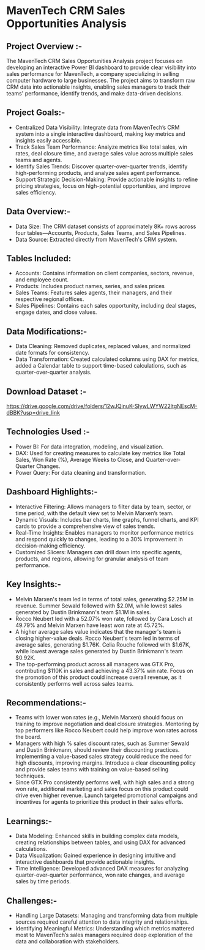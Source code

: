 # MavenTech CRM Sales Opportunities Analysis

## Project Overview :-
The MavenTech CRM Sales Opportunities Analysis project focuses on developing an interactive Power BI dashboard to provide clear visibility into sales performance for MavenTech, a company specializing in selling computer hardware to large businesses. The project aims to transform raw CRM data into actionable insights, enabling sales managers to track their teams' performance, identify trends, and make data-driven decisions.

## Project Goals:-
- Centralized Data Visibility: Integrate data from MavenTech’s CRM system into a single interactive dashboard, making key metrics and insights easily accessible.
- Track Sales Team Performance: Analyze metrics like total sales, win rates, deal closure time, and average sales value across multiple sales teams and agents.
- Identify Sales Trends: Discover quarter-over-quarter trends, identify high-performing products, and analyze sales agent performance.
- Support Strategic Decision-Making: Provide actionable insights to refine pricing strategies, focus on high-potential opportunities, and improve sales efficiency.

## Data Overview:-
- Data Size: The CRM dataset consists of approximately 8K+ rows across four tables—Accounts, Products, Sales Teams, and Sales Pipelines.
- Data Source: Extracted directly from MavenTech's CRM system.
  
## Tables Included:
- Accounts: Contains information on client companies, sectors, revenue, and employee count.
- Products: Includes product names, series, and sales prices
- Sales Teams: Features sales agents, their managers, and their respective regional offices.
- Sales Pipelines: Contains each sales opportunity, including deal stages, engage dates, and close values.

## Data Modifications:-
- Data Cleaning: Removed duplicates, replaced values, and normalized date formats for consistency.
- Data Transformation: Created calculated columns using DAX for metrics, added a Calendar table to support time-based calculations, such as quarter-over-quarter analysis.

## Download Dataset :- 
https://drive.google.com/drive/folders/12wJQinuK-SIywLWYW22ltgNEscM-dBBK?usp=drive_link

## Technologies Used :-
- Power BI: For data integration, modeling, and visualization.
- DAX: Used for creating measures to calculate key metrics like Total Sales, Won Rate (%), Average Weeks to Close, and Quarter-over-Quarter Changes.
- Power Query: For data cleaning and transformation.

## Dashboard Highlights:-
- Interactive Filtering: Allows managers to filter data by team, sector, or time period, with the default view set to Melvin Marxen’s team.
- Dynamic Visuals: Includes bar charts, line graphs, funnel charts, and KPI cards to provide a comprehensive view of sales trends.
- Real-Time Insights: Enables managers to monitor performance metrics and respond quickly to changes, leading to a 30% improvement in decision-making efficiency.
- Customized Slicers: Managers can drill down into specific agents, products, and regions, allowing for granular analysis of team performance.

## Key Insights:-
- Melvin Marxen's team led in terms of total sales, generating $2.25M in revenue. Summer Sewald followed with $2.0M, while lowest sales generated by Dustin Brinkmann's team $1.1M in sales.
- Rocco Neubert led with a 52.07% won rate, followed by Cara Losch at 49.79% and Melvin Marxen have least won rate at 45.72%.
- A higher average sales value indicates that the manager's team is closing higher-value deals. Rocco Neubert's team led in terms of average sales, generating $1.76K. Celia Rouche followed with $1.67K, while lowest average sales generated by Dustin Brinkmann's team $0.92K.
- The top-performing product across all managers was GTX Pro, contributing $110K in sales and achieving a 43.37% win rate. Focus on the promotion of this product could increase overall revenue, as it consistently performs well across sales teams.

## Recommendations:-
- Teams with lower won rates (e.g., Melvin Marxen) should focus on training to improve negotiation and deal closure strategies. Mentoring by top performers like Rocco Neubert could help improve won rates across the board.
- Managers with high % sales discount rates, such as Summer Sewald and Dustin Brinkmann, should review their discounting practices. Implementing a value-based sales strategy could reduce the need for high discounts, improving margins. Introduce a clear discounting policy and provide sales teams with training on value-based selling techniques.
- Since GTX Pro consistently performs well, with high sales and a strong won rate, additional marketing and sales focus on this product could drive even higher revenue. Launch targeted promotional campaigns and incentives for agents to prioritize this product in their sales efforts.

## Learnings:-
- Data Modeling: Enhanced skills in building complex data models, creating relationships between tables, and using DAX for advanced calculations.
- Data Visualization: Gained experience in designing intuitive and interactive dashboards that provide actionable insights.
- Time Intelligence: Developed advanced DAX measures for analyzing quarter-over-quarter performance, won rate changes, and average sales by time periods.

## Challenges:-
- Handling Large Datasets: Managing and transforming data from multiple sources required careful attention to data integrity and relationships.
- Identifying Meaningful Metrics: Understanding which metrics mattered most to MavenTech’s sales managers required deep exploration of the data and collaboration with stakeholders.
